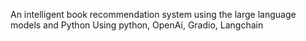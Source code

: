  An intelligent book recommendation system using the large language models and Python
 Using python, OpenAi, Gradio, Langchain
